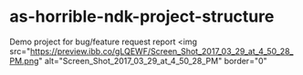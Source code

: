 # as-horrible-ndk-project-structure
Demo project for bug/feature request report
<img src="https://preview.ibb.co/gLQEWF/Screen_Shot_2017_03_29_at_4_50_28_PM.png" alt="Screen_Shot_2017_03_29_at_4_50_28_PM" border="0"
